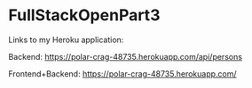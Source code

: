# FullStackOpenPart3
Links to my Heroku application:

Backend: https://polar-crag-48735.herokuapp.com/api/persons

Frontend+Backend: https://polar-crag-48735.herokuapp.com/
